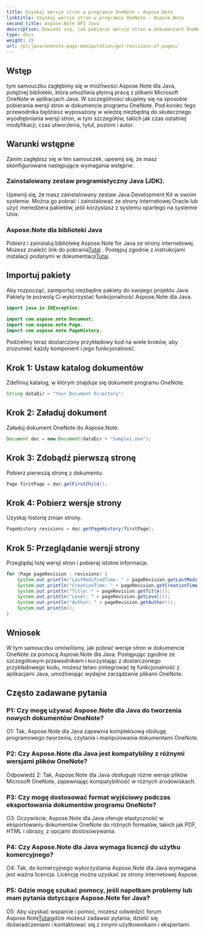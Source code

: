 ```yaml
---
title: Uzyskaj wersje stron w programie OneNote — Aspose.Note
linktitle: Uzyskaj wersje stron w programie OneNote — Aspose.Note
second_title: Aspose.Note API Java
description: Dowiedz się, jak pobierać wersje stron w dokumentach OneNote przy użyciu Aspose.Note Java. Zintegruj to z aplikacjami Java, aby efektywnie zarządzać dokumentami.
type: docs
weight: 15
url: /pl/java/onenote-page-manipulation/get-revisions-of-pages/
---
```

## Wstęp

tym samouczku zagłębimy się w możliwości Aspose.Note dla Java, potężnej biblioteki, która umożliwia płynną pracę z plikami Microsoft OneNote w aplikacjach Java. W szczególności skupimy się na sposobie pobierania wersji stron w dokumencie programu OneNote. Pod koniec tego przewodnika będziesz wyposażony w wiedzę niezbędną do skutecznego wyodrębniania wersji stron, w tym szczegółów, takich jak czas ostatniej modyfikacji, czas utworzenia, tytuł, poziom i autor.

## Warunki wstępne

Zanim zagłębisz się w ten samouczek, upewnij się, że masz skonfigurowane następujące wymagania wstępne:

### Zainstalowany zestaw programistyczny Java (JDK).

Upewnij się, że masz zainstalowany zestaw Java Development Kit w swoim systemie. Można go pobrać i zainstalować ze strony internetowej Oracle lub użyć menedżera pakietów, jeśli korzystasz z systemu opartego na systemie Unix.

### Aspose.Note dla biblioteki Java

 Pobierz i zainstaluj bibliotekę Aspose.Note for Java ze strony internetowej. Możesz znaleźć link do pobrania[Tutaj](https://releases.aspose.com/note/java/) . Postępuj zgodnie z instrukcjami instalacji podanymi w dokumentacji[Tutaj](https://reference.aspose.com/note/java/).

## Importuj pakiety

Aby rozpocząć, zaimportuj niezbędne pakiety do swojego projektu Java. Pakiety te pozwolą Ci wykorzystać funkcjonalność Aspose.Note dla Java.

```java
import java.io.IOException;

import com.aspose.note.Document;
import com.aspose.note.Page;
import com.aspose.note.PageHistory;
```

Podzielmy teraz dostarczony przykładowy kod na wiele kroków, aby zrozumieć każdy komponent i jego funkcjonalność.

## Krok 1: Ustaw katalog dokumentów

Zdefiniuj katalog, w którym znajduje się dokument programu OneNote.

```java
String dataDir = "Your Document Directory";
```

## Krok 2: Załaduj dokument

Załaduj dokument OneNote do Aspose.Note.

```java
Document doc = new Document(dataDir + "Sample1.one");
```

## Krok 3: Zdobądź pierwszą stronę

Pobierz pierwszą stronę z dokumentu.

```java
Page firstPage = doc.getFirstChild();
```

## Krok 4: Pobierz wersje strony

Uzyskaj historię zmian strony.

```java
PageHistory revisions = doc.getPageHistory(firstPage);
```

## Krok 5: Przeglądanie wersji strony

Przeglądaj listę wersji stron i pobieraj istotne informacje.

```java
for (Page pageRevision : revisions) {
    System.out.println("LastModifiedTime: " + pageRevision.getLastModifiedTime());
    System.out.println("CreationTime: " + pageRevision.getCreationTime());
    System.out.println("Title: " + pageRevision.getTitle());
    System.out.println("Level: " + pageRevision.getLevel());
    System.out.println("Author: " + pageRevision.getAuthor());
    System.out.println();
}
```

## Wniosek

W tym samouczku omówiliśmy, jak pobrać wersje stron w dokumencie OneNote za pomocą Aspose.Note dla Java. Postępując zgodnie ze szczegółowym przewodnikiem i korzystając z dostarczonego przykładowego kodu, możesz łatwo zintegrować tę funkcjonalność z aplikacjami Java, umożliwiając wydajne zarządzanie plikami OneNote.

## Często zadawane pytania

### P1: Czy mogę używać Aspose.Note dla Java do tworzenia nowych dokumentów OneNote?

O1: Tak, Aspose.Note dla Java zapewnia kompleksową obsługę programowego tworzenia, czytania i manipulowania dokumentami OneNote.

### P2: Czy Aspose.Note dla Java jest kompatybilny z różnymi wersjami plików OneNote?

Odpowiedź 2: Tak, Aspose.Note dla Java obsługuje różne wersje plików Microsoft OneNote, zapewniając kompatybilność w różnych środowiskach.

### P3: Czy mogę dostosować format wyjściowy podczas eksportowania dokumentów programu OneNote?

O3: Oczywiście, Aspose.Note dla Java oferuje elastyczność w eksportowaniu dokumentów OneNote do różnych formatów, takich jak PDF, HTML i obrazy, z opcjami dostosowywania.

### P4: Czy Aspose.Note dla Java wymaga licencji do użytku komercyjnego?

O4: Tak, do komercyjnego wykorzystania Aspose.Note dla Java wymagana jest ważna licencja. Licencję można uzyskać ze strony internetowej Aspose.

### P5: Gdzie mogę szukać pomocy, jeśli napotkam problemy lub mam pytania dotyczące Aspose.Note for Java?

 O5: Aby uzyskać wsparcie i pomoc, możesz odwiedzić forum Aspose.Note[Tutaj](https://forum.aspose.com/c/note/28)gdzie możesz zadawać pytania, dzielić się doświadczeniami i kontaktować się z innymi użytkownikami i ekspertami.
